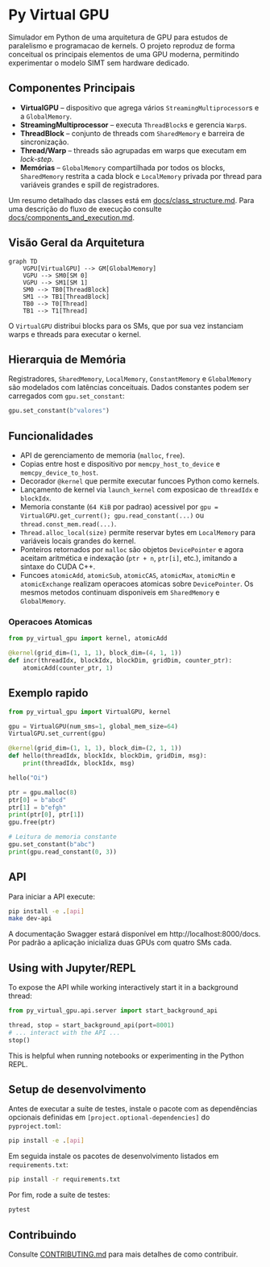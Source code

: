# Py Virtual GPU

Simulador em Python de uma arquitetura de GPU para estudos de paralelismo e programacao de kernels. O projeto reproduz de forma conceitual os principais elementos de uma GPU moderna, permitindo experimentar o modelo SIMT sem hardware dedicado.

## Componentes Principais

- **VirtualGPU** – dispositivo que agrega vários `StreamingMultiprocessor`s e a `GlobalMemory`.
- **StreamingMultiprocessor** – executa `ThreadBlock`s e gerencia `Warp`s.
- **ThreadBlock** – conjunto de threads com `SharedMemory` e barreira de sincronização.
- **Thread/Warp** – threads são agrupadas em warps que executam em *lock-step*.
- **Memórias** – `GlobalMemory` compartilhada por todos os blocks, `SharedMemory` restrita a cada block e `LocalMemory` privada por thread para variáveis grandes e spill de registradores.

Um resumo detalhado das classes está em [docs/class_structure.md](docs/class_structure.md). Para uma descrição do fluxo de execução consulte [docs/components_and_execution.md](docs/components_and_execution.md).

## Visão Geral da Arquitetura

```mermaid
graph TD
    VGPU[VirtualGPU] --> GM[GlobalMemory]
    VGPU --> SM0[SM 0]
    VGPU --> SM1[SM 1]
    SM0 --> TB0[ThreadBlock]
    SM1 --> TB1[ThreadBlock]
    TB0 --> T0[Thread]
    TB1 --> T1[Thread]
```

O `VirtualGPU` distribui blocks para os SMs, que por sua vez instanciam warps e threads para executar o kernel.

## Hierarquia de Memória

Registradores, `SharedMemory`, `LocalMemory`, `ConstantMemory` e `GlobalMemory` são modelados com latências conceituais. Dados constantes podem ser carregados com `gpu.set_constant`:

```python
gpu.set_constant(b"valores")
```


## Funcionalidades

- API de gerenciamento de memoria (`malloc`, `free`).
- Copias entre host e dispositivo por `memcpy_host_to_device` e `memcpy_device_to_host`.
- Decorador `@kernel` que permite executar funcoes Python como kernels.
- Lançamento de kernel via `launch_kernel` com exposicao de `threadIdx` e `blockIdx`.
- Memoria constante (`64 KiB` por padrao) acessivel por
  `gpu = VirtualGPU.get_current(); gpu.read_constant(...)` ou `thread.const_mem.read(...)`.
- `Thread.alloc_local(size)` permite reservar bytes em `LocalMemory` para variáveis locais grandes do kernel.
- Ponteiros retornados por `malloc` são objetos `DevicePointer` e agora aceitam
  aritmética e indexação (`ptr + n`, `ptr[i]`, etc.), imitando a sintaxe do
  CUDA C++.
- Funcoes `atomicAdd`, `atomicSub`, `atomicCAS`, `atomicMax`, `atomicMin` e `atomicExchange` realizam operacoes atomicas sobre `DevicePointer`. Os mesmos metodos continuam disponiveis em `SharedMemory` e `GlobalMemory`.
### Operacoes Atomicas

```python
from py_virtual_gpu import kernel, atomicAdd

@kernel(grid_dim=(1, 1, 1), block_dim=(4, 1, 1))
def incr(threadIdx, blockIdx, blockDim, gridDim, counter_ptr):
    atomicAdd(counter_ptr, 1)
```

## Exemplo rapido


```python
from py_virtual_gpu import VirtualGPU, kernel

gpu = VirtualGPU(num_sms=1, global_mem_size=64)
VirtualGPU.set_current(gpu)

@kernel(grid_dim=(1, 1, 1), block_dim=(2, 1, 1))
def hello(threadIdx, blockIdx, blockDim, gridDim, msg):
    print(threadIdx, blockIdx, msg)

hello("Oi")

ptr = gpu.malloc(8)
ptr[0] = b"abcd"
ptr[1] = b"efgh"
print(ptr[0], ptr[1])
gpu.free(ptr)

# Leitura de memoria constante
gpu.set_constant(b"abc")
print(gpu.read_constant(0, 3))
```

## API

Para iniciar a API execute:

```bash
pip install -e .[api]
make dev-api
```


A documentação Swagger estará disponível em http://localhost:8000/docs.
Por padrão a aplicação inicializa duas GPUs com quatro SMs cada.

## Using with Jupyter/REPL

To expose the API while working interactively start it in a background thread:

```python
from py_virtual_gpu.api.server import start_background_api

thread, stop = start_background_api(port=8001)
# ... interact with the API ...
stop()
```

This is helpful when running notebooks or experimenting in the Python REPL.

## Setup de desenvolvimento

Antes de executar a suíte de testes, instale o pacote com as dependências opcionais definidas em `[project.optional-dependencies]` do `pyproject.toml`:

```bash
pip install -e .[api]
```

Em seguida instale os pacotes de desenvolvimento listados em `requirements.txt`:

```bash
pip install -r requirements.txt
```

Por fim, rode a suíte de testes:

```bash
pytest
```

## Contribuindo

Consulte [CONTRIBUTING.md](CONTRIBUTING.md) para mais detalhes de como contribuir.



